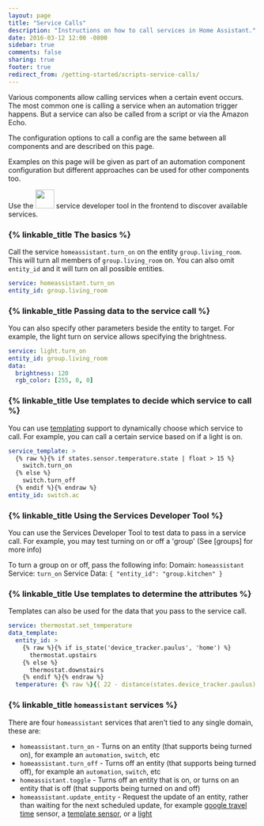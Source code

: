 ```yaml
---
layout: page
title: "Service Calls"
description: "Instructions on how to call services in Home Assistant."
date: 2016-03-12 12:00 -0800
sidebar: true
comments: false
sharing: true
footer: true
redirect_from: /getting-started/scripts-service-calls/
---
```


Various components allow calling services when a certain event occurs. The most common one is calling a service when an automation trigger happens. But a service can also be called from a script or via the Amazon Echo.

The configuration options to call a config are the same between all components and are described on this page.

Examples on this page will be given as part of an automation component configuration but different approaches can be used for other components too.

<p class='note'>
Use the <img src='/images/screenshots/developer-tool-services-icon.png' class='no-shadow' height='38' /> service developer tool in the frontend to discover available services.
</p>

### {% linkable_title The basics %}

Call the service `homeassistant.turn_on` on the entity `group.living_room`. This will turn all members of `group.living_room` on. You can also omit `entity_id` and it will turn on all possible entities.

```yaml
service: homeassistant.turn_on
entity_id: group.living_room
```

### {% linkable_title Passing data to the service call %}

You can also specify other parameters beside the entity to target. For example, the light turn on service allows specifying the brightness.

```yaml
service: light.turn_on
entity_id: group.living_room
data:
  brightness: 120
  rgb_color: [255, 0, 0]
```

### {% linkable_title Use templates to decide which service to call %}

You can use [templating] support to dynamically choose which service to call. For example, you can call a certain service based on if a light is on.

```yaml
service_template: >
  {% raw %}{% if states.sensor.temperature.state | float > 15 %}
    switch.turn_on
  {% else %}
    switch.turn_off
  {% endif %}{% endraw %}
entity_id: switch.ac
```

### {% linkable_title Using the Services Developer Tool %}

You can use the Services Developer Tool to test data to pass in a service call.
For example, you may test turning on or off a 'group' (See [groups] for more info)

To turn a group on or off, pass the following info:
Domain: `homeassistant`
Service: `turn_on`
Service Data: `{ "entity_id": "group.kitchen" }`


### {% linkable_title Use templates to determine the attributes %}

Templates can also be used for the data that you pass to the service call.

```yaml
service: thermostat.set_temperature
data_template:
  entity_id: >
    {% raw %}{% if is_state('device_tracker.paulus', 'home') %}
      thermostat.upstairs
    {% else %}
      thermostat.downstairs
    {% endif %}{% endraw %}
  temperature: {% raw %}{{ 22 - distance(states.device_tracker.paulus) }}{% endraw %}
```

### {% linkable_title `homeassistant` services %}

There are four `homeassistant` services that aren't tied to any single domain, these are:

* `homeassistant.turn_on` - Turns on an entity (that supports being turned on), for example an `automation`, `switch`, etc
* `homeassistant.turn_off` - Turns off an entity (that supports being turned off), for example an `automation`, `switch`, etc
* `homeassistant.toggle` - Turns off an entity that is on, or turns on an entity that is off (that supports being turned on and off)
* `homeassistant.update_entity` - Request the update of an entity, rather than waiting for the next scheduled update, for example [google travel time] sensor, a [template sensor], or a [light]

[templating]: /topics/templating/
[google travel time]: /components/sensor.google_travel_time/
[template sensor]: /components/sensor.template/
[light]: /components/light/
